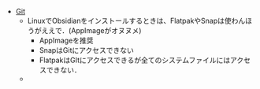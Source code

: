 - [Git](https://publish.obsidian.md/git-doc/Start+here)
	- LinuxでObsidianをインストールするときは、FlatpakやSnapは使わんほうがええで．(AppImageがオヌヌメ)
		- AppImageを推奨
		- SnapはGitにアクセスできない
		- FlatpakはGItにアクセスできるが全てのシステムファイルにはアクセスできない．
	- 